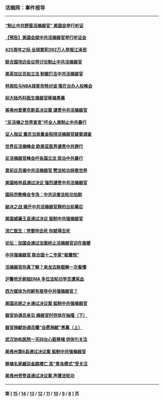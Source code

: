 ### 活摘网：事件报导
---
#### [“制止中共野蛮活摘器官” 美国会举行听证](../../pages/nf5877/n13735831.md?05150430) 
#### [【预告】美国会就中共活摘器官举行听证会](../../pages/nf5877/n13732843.md?05150430) 
#### [425周年之际 全球累积392万人举报江泽民](../../pages/nf5877/n13719232.md?05150430) 
#### [联合国场边会议将讨论制止中共活摘器官](../../pages/nf5877/n13656361.md?05150430) 
#### [美英加议员拟立法 制裁打击中共活摘器官](../../pages/nf5877/n13430251.md?05150430) 
#### [林昶佐与NBA球星坎特对谈 推在台办人权峰会](../../pages/nf5877/n13414467.md?05150430) 
#### [前大陆外科医生揭器官移植黑幕](../../pages/nf5877/n13401416.md?05150430) 
#### [美弗州爱塞克斯县决议案 谴责中共活摘器官](../../pages/nf5877/n13320919.md?05150430) 
#### [“反活摘之世界宣言”吁全人类制止中共暴行](../../pages/nf5877/n13259730.md?05150430) 
#### [证人指证 重庆当局重金阻挠活摘器官疑案调查](../../pages/nf5877/n13259127.md?05150430) 
#### [世界反活摘峰会 欧美亚医界谴责中共罪行](../../pages/nf5877/n13253550.md?05150430) 
#### [反活摘器官峰会吁各国立法 惩治中共暴行](../../pages/nf5877/n13245052.md?05150430) 
#### [意前议员揭中共活摘器官 赞法轮功拯救世界](../../pages/nf5877/n13203445.md?05150430) 
#### [美国格林县通过决议 强烈谴责中共活摘器官](../../pages/nf5877/n13119367.md?05150430) 
#### [国际宗教峰会专场：中共迫害法轮功加剧](../../pages/nf5877/n13088279.md?05150430) 
#### [破冰之战 揭开中共活摘器官罪的台前幕后](../../pages/nf5877/n13082457.md?05150430) 
#### [美国威廉王县通过决议 抵制中共强摘器官](../../pages/nf5877/n13056521.md?05150430) 
#### [流亡医生：党要你去死 你就得去死](../../pages/nf5877/n13052835.md?05150430) 
#### [论坛：加国会通过法案终止活摘器官迫在眉睫](../../pages/nf5877/n13029839.md?05150430) 
#### [中共强摘器官 联合国十二专家“极震惊”](../../pages/nf5877/n13024313.md?05150430) 
#### [活摘器官你真了解？来龙去脉图解一次看懂](../../pages/nf5877/n13013820.md?05150430) 
#### [沪警抢牙刷验DNA 多位法轮功学员遭采血](../../pages/nf5877/n12969218.md?05150430) 
#### [西方媒体为何鲜有报导中共强摘器官？](../../pages/nf5877/n12932034.md?05150430) 
#### [美国总统之乡通过决议案 抵制中共强摘器官](../../pages/nf5877/n12908242.md?05150430) 
#### [器官协调员亲见 摘器官时供体在抽搐（下）](../../pages/nf5877/n12898622.md?05150430) 
#### [器官捐献协调员曝“自愿捐献”黑幕（上）](../../pages/nf5877/n12878830.md?05150430) 
#### [武汉协和医院一天四台心脏移植 供体引关注](../../pages/nf5877/n12863175.md?05150430) 
#### [美弗州第6县通过决议案 抵制中共强摘器官](../../pages/nf5877/n12805218.md?05150430) 
#### [移植名家臧运金跳楼亡 其“青岛模式”受关注](../../pages/nf5877/n12803746.md?05150430) 
#### [美弗州劳登县通过决议案 声援法轮功](../../pages/nf5877/n12785715.md?05150430) 

---
#### 第 [ [15](./15.md?05150430) / [14](./14.md?05150430) / [13](./13.md?05150430) / [12](./12.md?05150430) / [11](./11.md?05150430) / [10](./10.md?05150430) / [9](./9.md?05150430) / [8](./8.md?05150430) ] 页
